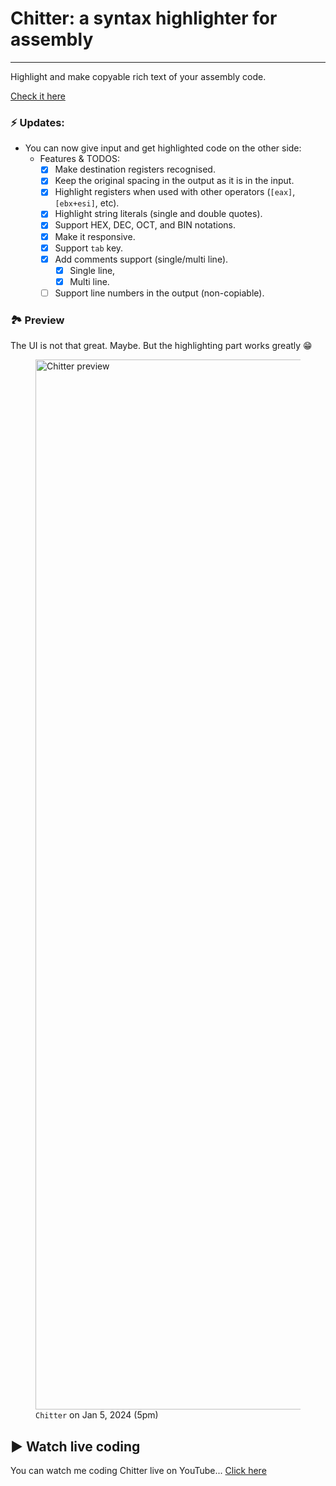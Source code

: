 # Chitter: a syntax highlighter for assembly
---------------------------
Highlight and make copyable rich text of your assembly code.

<a href='https://najmiter.github.io/Chitter/' target='_blank'>Check it here</a>

### ⚡️ Updates:
* You can now give input and get highlighted code on the other side:
    * Features & TODOS:
        - [x] Make destination registers recognised. 
        - [x] Keep the original spacing in the output as it is in the input.
        - [x] Highlight registers when used with other operators (`[eax]`, `[ebx+esi]`, etc).
        - [x] Highlight string literals (single and double quotes).
        - [x] Support HEX, DEC, OCT, and BIN notations.
        - [x] Make it responsive.
        - [x] Support `tab` key.
        - [x] Add comments support (single/multi line).
           - [x] Single line,
           - [x] Multi line.
        - [ ] Support line numbers in the output (non-copiable).

### 🏞️ Preview
The UI is not that great. Maybe. But the highlighting part works greatly 😁
<figure>
   <img width="1680" alt="Chitter preview" src="https://github.com/najmiter/Chitter/assets/85332859/1f6e11f1-7e97-4ff2-a0ff-d1fbef67b803">
  <figcaption><code>Chitter</code> on Jan 5, 2024 (5pm)</figcaption>
</figure>

## ▶️ Watch live coding
You can watch me coding Chitter live on YouTube... [Click here](https://youtu.be/Rwkdp4TxIPU)
